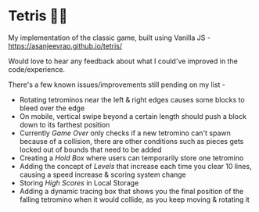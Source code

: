 # Tetris 🤖🤖
My implementation of the classic game, built using Vanilla JS - https://asanjeevrao.github.io/tetris/

Would love to hear any feedback about what I could've improved in the code/experience. 

There's a few known issues/improvements still pending on my list - 
* Rotating tetrominos near the left & right edges causes some blocks to bleed over the edge
* On mobile, vertical swipe beyond a certain length should push a block down to its farthest position 
* Currently *Game Over* only checks if a new tetromino can't spawn because of a collision, there are other conditions such as pieces gets locked out of bounds that need to be added
* Creating a *Hold Box* where users can temporarily store one tetromino
* Adding the concept of *Levels* that increase each time you clear 10 lines, causing a speed increase & scoring system change
* Storing *High Scores* in Local Storage 
* Adding a dynamic tracing box that shows you the final position of the falling tetromino when it would collide, as you keep moving & rotating it

